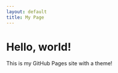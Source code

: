 ```yaml
---
layout: default
title: My Page
---
```


# Hello, world!

This is my GitHub Pages site with a theme!
